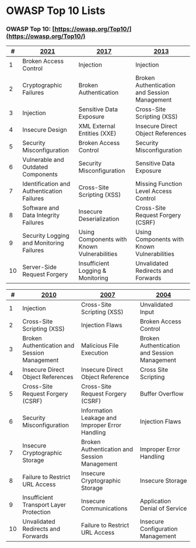 # OWASP Top 10 Lists  
 
 
### OWASP Top 10: [https://owasp.org/Top10/](https://owasp.org/Top10/)  
 
| # |          [2021](https://owasp.org/Top10/#whats-changed-in-the-top-10-for-2021)          |        [2017](https://github.com/OWASP/www-project-top-ten/blob/master/index.md)         |        [2013](https://github.com/OWASP/Top10/tree/master/2013)        |
|---|------------------------|---------------------|--------------------|
| 1 | Broken Access Control  |     Injection       |      Injection     |
| 2 |Cryptographic Failures |Broken Authentication|Broken Authentication and Session Management|
| 3 |    Injection          |Sensitive Data Exposure|Cross-Site Scripting (XSS)|
| 4 |Insecure Design        |XML External Entities (XXE)|Insecure Direct Object References|
| 5 |Security Misconfiguration|Broken Access Control|Security Misconfiguration|
| 6 |Vulnerable and Outdated Components|Security Misconfiguration|Sensitive Data Exposure|
| 7 |Identification and Authentication Failures|Cross-Site Scripting (XSS)|Missing Function Level Access Control|
| 8 |Software and Data Integrity Failures|Insecure Deserialization|Cross-Site Request Forgery (CSRF)|
| 9 |Security Logging and Monitoring Failures|Using Components with Known Vulnerabilities|Using Components with Known Vulnerabilities|
| 10|Server-Side Request Forgery|Insufficient Logging & Monitoring|Unvalidated Redirects and Forwards|


| # |          [2010](https://github.com/OWASP/Top10/tree/master/archives)          |        [2007](https://github.com/OWASP/Top10/tree/master/archives)         |        [2004](https://github.com/OWASP/Top10/tree/master/archives)        |
|---|------------------------|---------------------|--------------------|
| 1 |Injection|Cross-Site Scripting (XSS)|Unvalidated Input|
| 2 |Cross-Site Scripting (XSS)|Injection Flaws|Broken Access Control|
| 3 |Broken Authentication and Session Management|Malicious File Execution|Broken Authentication and Session Management|
| 4 |Insecure Direct Object References|Insecure Direct Object Reference|Cross Site Scripting|
| 5 |Cross-Site Request Forgery (CSRF)|Cross-Site Request Forgery (CSRF)|Buffer Overflow|
| 6 |Security Misconfiguration|Information Leakage and Improper Error Handling|Injection Flaws|
| 7 |Insecure Cryptographic Storage|Broken Authentication and Session Management|Improper Error Handling|
| 8 |Failure to Restrict URL Access|Insecure Cryptographic Storage|Insecure Storage|
| 9 |Insufficient Transport Layer Protection|Insecure Communications|Application Denial of Service|
| 10|Unvalidated Redirects and Forwards|Failure to Restrict URL Access|Insecure Configuration Management|
